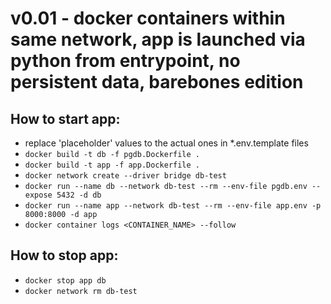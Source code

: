 # v0.01 - docker containers within same network, app is launched via python from entrypoint, no persistent data, barebones edition
## How to start app:
- replace 'placeholder' values to the actual ones in \*.env.template files
- `docker build -t db -f pgdb.Dockerfile .`
- `docker build -t app -f app.Dockerfile .`
- `docker network create --driver bridge db-test`
- `docker run --name db --network db-test --rm --env-file pgdb.env --expose 5432 -d db`
- `docker run --name app --network db-test --rm --env-file app.env -p 8000:8000 -d app`
- `docker container logs <CONTAINER_NAME> --follow`
## How to stop app:
- `docker stop app db`
- `docker network rm db-test`
